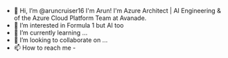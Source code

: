 - 👋 Hi, I’m @aruncruiser16
     I'm Arun! I'm Azure Architect | AI Engineering & of the Azure Cloud Platform Team at Avanade. 
- 👀 I’m interested in Formula 1 but AI too
- 🌱 I’m currently learning ...
- 💞️ I’m looking to collaborate on ...
- 📫 How to reach me - 
<!---
aruncruiser16/aruncruiser16 is a ✨ special ✨ repository because its `README.md` (this file) appears on your GitHub profile.
You can click the Preview link to take a look at your changes.
--->
